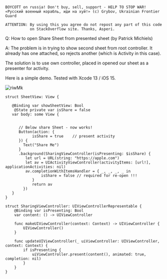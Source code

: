 ```
BOYCOTT on russia! Don't buy, sell, support - HELP TO STOP WAR!
«Русский военный корабль, иди на хуй!» (c) Grybov, Ukrainian Frontier Guard

ATTENTION: By using this you agree do not repost any part of this code
           on StackOverflow site. Thanks, Asperi.
```

Q: How to open Share Sheet from presented sheet (by Patrick Michiels)

A: The problem is in trying to show second sheet from root controller. It already has one attached, so rejects another (which is Activity in this case).

The solution is to use own controller, placed in opened our sheet as a presenter for activity.

Here is a simple demo. Tested with Xcode 13 / iOS 15.

![riwMk](https://user-images.githubusercontent.com/62171579/173345202-a0dd4988-3189-40a2-8780-afaeaf24b2db.gif)

```
struct SheetView: View {

   @Binding var showSheetView: Bool
	@State private var isShare = false
   var body: some View {


      // Below share Sheet - now works!
      Button(action: {
			isShare = true    // present activity
      }) {
        Text("Share Me")
      }
      .background(SharingViewController(isPresenting: $isShare) {
         let url = URL(string: "https://apple.com")
         let av = UIActivityViewController(activityItems: [url!], applicationActivities: nil)
         av.completionWithItemsHandler = { _, _, _, _ in
				isShare = false // required for re-open !!!
			}
			return av
		})
   }
}

struct SharingViewController: UIViewControllerRepresentable {
	@Binding var isPresenting: Bool
	var content: () -> UIViewController

	func makeUIViewController(context: Context) -> UIViewController {
		UIViewController()
	}

	func updateUIViewController(_ uiViewController: UIViewController, context: Context) {
		if isPresenting {
			uiViewController.present(content(), animated: true, completion: nil)
		}
	}
}
```
